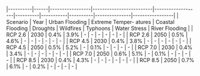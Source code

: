 |----------|------|-----------------|-------------------------|-------------------|----------|-----------|----------|---------------|-----------------|
| Scenario | Year | Urban  Flooding | Extreme  Temper- atures | Coastal  Flooding | Droughts | Wildfires | Typhoons | Water  Stress | River  Flooding |
| RCP 2.6  | 2030 | 0.4%            | 3.9%                    | -                 | -        | -         | -        | -             | -               |
| RCP 2.6  | 2050 | 0.5%            | 4.6%                    | -                 | -        | -         | -        | -             | -               |
| RCP 4.5  | 2030 | 0.4%            | 3.8%                    | -                 | -        | -         | -        | -             | -               |
| RCP 4.5  | 2050 | 0.5%            | 5.2%                    | -                 | 0.1%     | -         | -        | -             | -               |
| RCP 7.0  | 2030 | 0.4%            | 3.4%                    | -                 | -        | -         | -        | -             | -               |
| RCP 7.0  | 2050 | 0.6%            | 5.1%                    | -                 | 0.1%     | -         | -        | -             | -               |
| RCP 8.5  | 2030 | 0.4%            | 4.3%                    | -                 | -        | -         | -        | -             | -               |
| RCP 8.5  | 2050 | 0.7%            | 6.1%                    | -                 | 0.2%     | -         | -        | -             | -               |